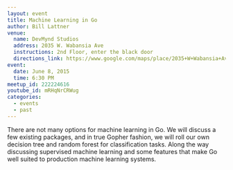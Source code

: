 ```yaml
---
layout: event
title: Machine Learning in Go
author: Bill Lattner
venue:
  name: DevMynd Studios
  address: 2035 W. Wabansia Ave
  instructions: 2nd Floor, enter the black door
  directions_link: https://www.google.com/maps/place/2035+W+Wabansia+Ave,+Chicago,+IL+60647/@41.9120576,-87.6789658,17z
event:
  date: June 8, 2015
  time: 6:30 PM
meetup_id: 222224616
youtube_id: mRHqNrCRWug
categories:
  - events
  - past
---
```

There are not many options for machine learning in Go.
We will discuss a few existing packages, and in true Gopher fashion,
we will roll our own decision tree and random forest for classification tasks. 
Along the way discussing supervised machine learning and some features that make 
Go well suited to production machine learning systems.